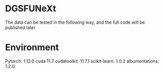 # DGSFUNeXt
The data can be tested in the following way, and the full code will be published later
# Environment
Pytorch: 1.13.0 cuda 11.7
cudatoolkit: 11.7.1
scikit-learn: 1.0.2
albumentations: 1.2.0
